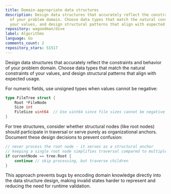 ```yaml
---
title: Domain-appropriate data structures
description: Design data structures that accurately reflect the constraints and behavior
  of your problem domain. Choose data types that match the natural constraints of
  your values, and design structural patterns that align with expected usage.
repository: wagoodman/dive
label: Algorithms
language: Go
comments_count: 2
repository_stars: 51517
---
```


Design data structures that accurately reflect the constraints and behavior of your problem domain. Choose data types that match the natural constraints of your values, and design structural patterns that align with expected usage.

For numeric fields, use unsigned types when values cannot be negative:
```go
type FileTree struct {
    Root *FileNode
    Size int
    FileSize uint64  // Use uint64 since file sizes cannot be negative
}
```

For tree structures, consider whether structural nodes (like root nodes) should participate in traversal or serve purely as organizational anchors. Document these design decisions to prevent confusion:
```go
// never process the root node - it serves as a structural anchor
// keeping a single root node simplifies traversal compared to multiple roots
if currentNode == tree.Root {
    continue // skip processing, but traverse children
}
```

This approach prevents bugs by encoding domain knowledge directly into the data structure design, making invalid states harder to represent and reducing the need for runtime validation.